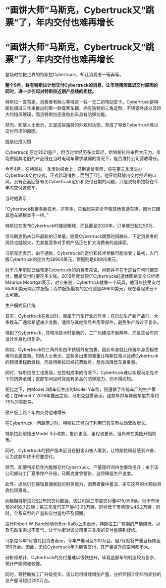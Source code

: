 # “画饼大师”马斯克，Cybertruck又“跳票”了，年内交付也难再增长

# “画饼大师”马斯克，Cybertruck又“跳票”了，年内交付也难再增长

登场时惊艳世界的特斯拉Cybertruck，却让消费者一等再等。

**整个9月，鲜有特斯拉计划交付Cybertruck的消息，让市场猜测延迟交付原因的同时，进一步引起对特斯拉近期产品线的担忧。**

特斯拉一直笃定，消费者有耐心等待这一独一无二的电动皮卡。Cybertruck是特斯拉超过三年来推出的第一款载客车辆，拥有独特的三角造型、不锈钢外皮以及巨大的挡风玻璃，而且特斯拉还宣称此车具有防弹功能。

然而，知情人士表示，正是这些独特的外观和功能，却成了导致Cybertruck难以交付市场的原因。

跳票已成习惯

Cybertruck
原定2021量产，但当时曾经历多次延迟，给特斯拉带来巨大压力，市场质疑其老旧的产品线在当时电动车需求减弱的情况下，能否维持公司营收增长。

今年4月，在特斯拉一季度财报会上，马斯克曾表示，将在第三季度举办Cybertruck交付仪式，正式启动销售；而到了7月，他开始释放出交付推迟的口风，没有正面回答有关Cybertruck定价和交付日期的问题，只是说特斯拉将在今年内交付这款车。

当时他表示：

“Cybertruck有很多新技术，非常多，它看起来完全不像其他普通车辆，因为它跟其他车辆根本不一样。”

特斯拉在发布Cybertruck时赚足眼球，而且截至2020年，订单就已超过50万。

但马斯克仍未公布最新的订单量。随着Cybertruck跳票时间越长，下定消费者的风险也就越大，尤其是竞争对手的产品正在扩大消费者的选择面。

马斯克还表示，由于通胀，Cybertruck的定价和技术参数可能改变；最初，入门版Cybertruck的定价为39900美元，顶配则是69900美元。

对于几年前就已经预定Cybertruck的消费者来说，问题并不在于这台车何时能交付，而是交付时要花多少钱。2019年就曾预订Cybertruck的退休网络安全分析师Maurice
Moortgat表示，对它来说，Cybertruck就像一个玩具，他可以接受支付65000美元购买中配版；而中配版最初的定价则是49900美元，现在看起来已不太可能。

生产模式反传统

其实，Cybertruck在推出时，就属于汽车行业的异类；在启动生产新产品时，大多数车厂通常希望减少变数，通常与其他型号共用零部件，避免生产线过于复杂。

但到了Cybertruck，其电池技术时是新的，工厂也建成不到两年，而且这台车的设计本身也很复杂。

例如，Cybertruck的三角外形由不锈钢外皮包裹，因此车身就比传统车身面板使用的金属要重。知情人士表示，这些多出来的重量让特斯拉难以达成Cybertruck的预想里程数目标，而且特斯拉已经花费数月，想办法降低车身重量。

同时，特斯拉员工也发现，在控制成本的情况下，Cybertruck难以实现马斯克许下的防弹承诺；这部车问世时究竟有多高的防弹能力，仍不得而知。

相比之下，由Model 3轿车衍生出的Model Y车型，则遵循了传统车厂的生产策略；在Model Y
2019年推出之前，马斯克就曾表示，这款车将与其他车型共享约75%的零部件。

预产版上路？年内交付也难增长

在Cybertruck一再跳票之时，特斯拉正倾向于利用已有车型拉动营收增长。

特斯拉此前推出Model 3小改款，售价更高，里程也更长，但尚未在美国开始销售。

同时，Cybertruck的预产版本近日在旧金山被人看到，让特斯拉粉丝感到兴奋，认为这款车终于将要交付。

然而，即便特斯拉年内能够交付Cybertruck，产量短时间内也很难提升；由于该公司部分工厂夏季停产升级，马斯克就曾警告，这将降低生产速度。

此外，通胀仍在侵蚀普通家庭的财务能力，消费者囊中羞涩，买车这样的大额投资会比较艰难。

而根据特斯拉2日公布的交付数据，该公司第三季度交付量435,059辆，低于市场预的456,722辆；第三季度汽车产量43.05万辆，同样低于市场预估46.2万辆；同时，全系车型的产量和交付量均不及预期。

投行Robert W. Barid分析师Ben
Kallo上周表示，特斯拉工厂预期的产能降低，以及电动车需求不景气，让华尔街对该公司第三季度的交付量感到疑虑。

马斯克今年1月曾对投资者表示，今年产量可达200万台，但7月就将产量目标降至180万台。因此，无论Cybertruck年内能否交付，其产量提升的空间都不大。

分析师预计，Cybertruck的交付量难以很快提升，毕竟这部车的制造较为复杂，预计产能爬坡较慢。

同时，等特斯拉工厂升级完毕，该公司将继续增加产量，分析师预计明年特斯拉的总产量可超过200万台。

